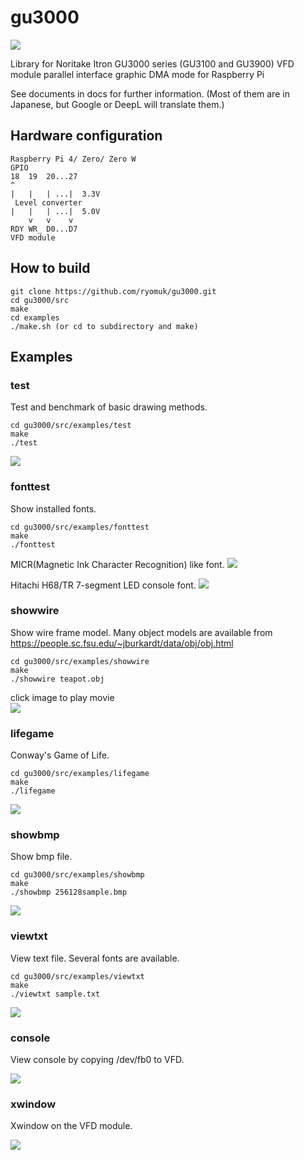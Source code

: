 # gu3000
![](images/showbmp.jpg)

Library for Noritake Itron GU3000 series (GU3100 and GU3900) VFD module parallel interface graphic DMA mode for Raspberry Pi

See documents in docs for further information.
(Most of them are in Japanese, but Google or DeepL will translate them.)

## Hardware configuration
```
Raspberry Pi 4/ Zero/ Zero W
GPIO
18  19  20...27
^  
|   |   | ...|  3.3V
 Level converter 
|   |   | ...|  5.0V
    v   v    v
RDY WR_ D0...D7
VFD module
```

## How to build
```
git clone https://github.com/ryomuk/gu3000.git
cd gu3000/src
make
cd examples
./make.sh (or cd to subdirectory and make)
```

## Examples
### test
Test and benchmark of basic drawing methods.
```
cd gu3000/src/examples/test
make
./test
```
![](images/test.jpg)

### fonttest
Show installed fonts.
```
cd gu3000/src/examples/fonttest
make
./fonttest
```

MICR(Magnetic Ink Character Recognition) like font.
![](images/fonttest_MICR.jpg)

Hitachi H68/TR 7-segment LED console font.
![](images/fonttest_H68TR.jpg)

### showwire
Show wire frame model.
Many object models are available from https://people.sc.fsu.edu/~jburkardt/data/obj/obj.html
```
cd gu3000/src/examples/showwire
make
./showwire teapot.obj
```
click image to play movie  
[![](images/teapot.jpg)](https://www.youtube.com/watch?v=gbkjLUjZCEo "showwire teapot.obj")

### lifegame
Conway's Game of Life.
```
cd gu3000/src/examples/lifegame
make
./lifegame
```
![](images/lifegame.jpg)

### showbmp
Show bmp file.
```
cd gu3000/src/examples/showbmp
make
./showbmp 256128sample.bmp
```
![](images/showbmp.jpg)

### viewtxt
View text file. Several fonts are available.
```
cd gu3000/src/examples/viewtxt
make
./viewtxt sample.txt
```
![](images/viewtxt.jpg)

### console
View console by copying /dev/fb0 to VFD.

![](images/console.jpg)

### xwindow
Xwindow on the VFD module.

![](images/xeyes.jpg)
